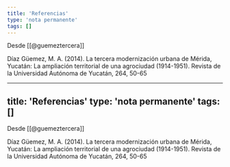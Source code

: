 ```yaml
---
title: 'Referencias'
type: 'nota permanente'
tags: []
---
```


Desde [[@guemeztercera]]

Díaz Güemez, M. A. (2014). La tercera modernización urbana de Mérida, Yucatán: La ampliación territorial de una agrociudad (1914-1951). Revista de la Universidad Autónoma de Yucatán, 264, 50-65---
title: 'Referencias'
type: 'nota permanente'
tags: []
---

Desde [[@guemeztercera]]

Díaz Güemez, M. A. (2014). La tercera modernización urbana de Mérida, Yucatán: La ampliación territorial de una agrociudad (1914-1951). Revista de la Universidad Autónoma de Yucatán, 264, 50-65